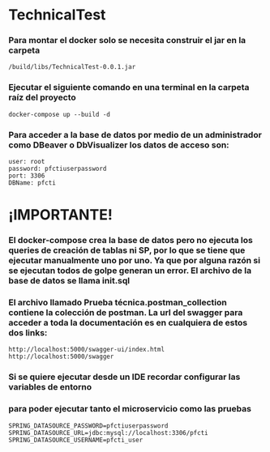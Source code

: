 # TechnicalTest



### Para montar el docker solo se necesita construir el jar en la carpeta 
```
/build/libs/TechnicalTest-0.0.1.jar
```

### Ejecutar el siguiente comando en una terminal en la carpeta raíz del proyecto
```
docker-compose up --build -d
```

### Para acceder a la base de datos por medio de un administrador como DBeaver o DbVisualizer los datos de acceso son:
```
user: root
password: pfctiuserpassword
port: 3306
DBName: pfcti
```
# ¡IMPORTANTE!
### El docker-compose crea la base de datos pero no ejecuta los queries de creación de tablas ni SP, por lo que se tiene que ejecutar manualmente uno por uno. Ya que por alguna razón si se ejecutan todos de golpe generan un error. El archivo de la base de datos se llama init.sql

### El archivo llamado Prueba técnica.postman_collection contiene la colección de postman. La url del swagger para acceder a toda la documentación es en cualquiera de estos dos links:
```
http://localhost:5000/swagger-ui/index.html
http://localhost:5000/swagger
```
### Si se quiere ejecutar desde un IDE recordar configurar las variables de entorno
### para poder ejecutar tanto el microservicio como las pruebas
```
SPRING_DATASOURCE_PASSWORD=pfctiuserpassword
SPRING_DATASOURCE_URL=jdbc:mysql://localhost:3306/pfcti
SPRING_DATASOURCE_USERNAME=pfcti_user
```

